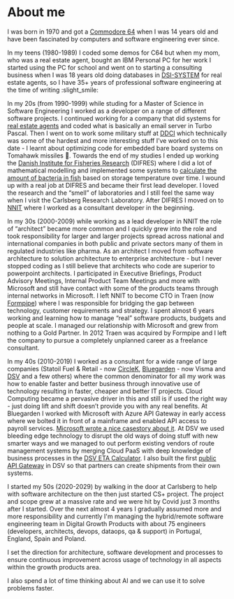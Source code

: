 # About me

I was born in 1970 and got a [Commodore 64](https://da.wikipedia.org/wiki/Commodore_64) when I was 14 years old and have been fascinated by computers and software engineering ever since.

In my teens (1980-1989) I coded some demos for C64 but when my mom, who was a real estate agent, bought an IBM Personal PC for her work I started using the PC for school and went on to starting a consulting business when I was 18 years old doing databases in [DSI-SYSTEM](https://computerklubben.dk/dansk-system-industri-dsi/) for real estate agents, so I have 35+ years of professional software engineering at the time of writing :slight_smile: 

In my 20s (from 1990-1999) while studing for a Master of Science in Software Engineering I worked as a developer on a range of different software projects. I continued working for a company that did systems for [real estate agents](https://www.cb.dk/) and coded what is basically an email server in Turbo Pascal. Then I went on to work some military stuff at [DDCI](https://www.ddci.com/) which technically was some of the hardest and more interesting stuff I’ve worked on to this date - I learnt about optimizing code for embedded bare board systems on Tomahawk missiles :rocket:. Towards the end of my studies I ended up working the [Danish Institute for Fisheries Research](https://www.aqua.dtu.dk/) (DIFRES) where I did a lot of mathematical modelling and implemented some systems to [calculate the amount of bacteria in fish](https://www.sciencedirect.com/science/article/abs/pii/S0168160501006705) based on storage temperature over time. I wound up with a real job at DIFRES and became their first lead developer. I loved the research and the “smell” of laboratories and I still feel the same way when I visit the Carlsberg Research Laboratory. After DIFRES I moved on to [NNIT](https://www.nnit.com/) where I worked as a consultant developer in the beginning.

In my 30s (2000-2009) while working as a lead developer in NNIT the role of “architect” became more common and I quickly grew into the role and took responsibility for larger and larger projects spread across national and international companies in both public and private sectors many of them in regulated industries like pharma. As an architect I moved from software architecture to solution architecture to enterprise architecture - but I never stopped coding as I still believe that architects who code are superior to powerpoint architects. I participated in Executive Briefings, Product Advisory Meetings, Internal Product Team Meetings and more with Microsoft and still have contact with some of the products teams through internal networks in Microsoft. I left NNIT to become CTO in Traen (now [Formpipe](https://www.formpipe.com/da/)) where I was responsible for bridging the gap between technology, customer requirements and strategy. I spent almost 6 years working and learning how to manage “real” software products, budgets and people at scale. I managed our relationship with Microsoft and grew from nothing to a Gold Partner. In 2012 Traen was acquired by Formpipe and I left the company to pursue a completely unplanned career as a freelance consultant.

In my 40s (2010-2019) I worked as a consultant for a wide range of large companies (Statoil Fuel & Retail - now [CircleK](https://www.circlek.com/), [Bluegarden](https://www.bluegarden.dk/) - now Visma and [DSV](https://www.dsv.com/) and a few others) where the common denominator for all my work was how to enable faster and better business through innovative use of technology resulting in faster, cheaper and better IT projects. Cloud Computing became a pervasive driver in this and still is if used the right way - just doing lift and shift doesn’t provide you with any real benefits. At Bluegarden I worked with Microsoft with Azure API Gateway in early access where we bolted it in front of a mainframe and enabled API access to payroll services. [Microsoft wrote a nice casestory about it](http://birkholm-buch.dk/wp-content/uploads/2019/03/bluegarden_case_study.pdf). At DSV we used bleeding edge technology to disrupt the old ways of doing stuff with new smarter ways and we managed to out perform existing vendors of route management systems by merging Cloud PaaS with deep knowledge of business processes in the [DSV ETA Calculator](https://www.dsv.com/da-dk/hvorfor-dsv/connectivity/dsv-eta). I also built the first [public API Gateway](https://developer.dsv.com/) in DSV so that partners can create shipments from their own systems. 

I started my 50s (2020-2029) by walking in the door at Carlsberg to help with software architecture on the then just started CS+ project. The project and scope grew at a massive rate and we were hit by Covid just 3 months after I started. Over the next almost 4 years I gradually assumed more and more responsibility and currently I'm managing the hybrid/remote software engineering team in Digital Growth Products with about 75 engineers (developers, architects, devops, dataops, qa & support) in Portugal, England, Spain and Poland.

I set the direction for architecture, software development and processes to ensure continuous improvement across usage of technology in all aspects within the growth products area.

I also spend a lot of time thinking about AI and we can use it to solve problems faster.

<!--
**peterbb148/peterbb148** is a ✨ _special_ ✨ repository because its `README.md` (this file) appears on your GitHub profile.

Here are some ideas to get you started:

- 🔭 I’m currently working on ...
- 🌱 I’m currently learning ...
- 👯 I’m looking to collaborate on ...
- 🤔 I’m looking for help with ...
- 💬 Ask me about ...
- 📫 How to reach me: ...
- 😄 Pronouns: ...
- ⚡ Fun fact: ...
-->
